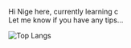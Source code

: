 Hi Nige here, 
currently learning c <br>
Let me know if you have any tips...



![Top Langs](https://github-readme-stats.vercel.app/api/top-langs/?username=NigeParis&theme=tokyonight)
